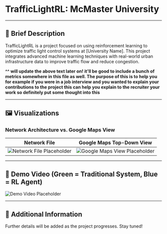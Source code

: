 # TrafficLightRL: McMaster University

---

## 🚦 Brief Description
TrafficLightRL is a project focused on using reinforcement learning to optimize traffic light control systems at [University Name]. This project integrates advanced machine learning techniques with real-world urban infrastructure data to improve traffic flow and reduce congestion.

**^^ will update the above text later on! it'll be good to include a bunch of metrics somewhere in this file as well. The purpose of this is to help you for example if you were in a job interview and you wanted to explain your contributions to the project this can help you explain to the recruiter your work so definitely put some thought into this**

---

## 🖼️ Visualizations

### Network Architecture vs. Google Maps View
| Network File | Google Maps Top-Down View |
|--------------|---------------------------|
| ![Network File Placeholder](path/to/network_file_image.png) | ![Google Maps View Placeholder](path/to/google_maps_image.png) |

---

## 🎥 Demo Video (Green = Traditional System, Blue = RL Agent)
![Demo Video Placeholder](./demo_vid.gif)

---

## 📄 Additional Information
Further details will be added as the project progresses. Stay tuned!
